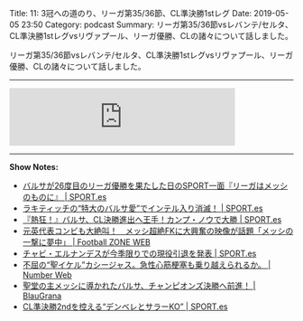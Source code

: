 Title: 11: 3冠への道のり、リーガ第35/36節、CL準決勝1stレグ
Date: 2019-05-05 23:50
Category: podcast
Summary: リーガ第35/36節vsレバンテ/セルタ、CL準決勝1stレグvsリヴァプール、リーガ優勝、CLの諸々について話しました。

リーガ第35/36節vsレバンテ/セルタ、CL準決勝1stレグvsリヴァプール、リーガ優勝、CLの諸々について話しました。

---

<iframe src="https://anchor.fm/barcafm/embed/episodes/11-33536CL1st-e3ueeg" height="102px" width="400px" frameborder="0" scrolling="no"></iframe>

---

**Show Notes:**

- [バルサが26度目のリーガ優勝を果たした日のSPORT一面『リーガはメッシのものに』 \| SPORT\.es](https://sport-japanese.com/barcelona/news/id/23477)
- [ラキティッチの“特大のバルサ愛”でインテル入り消滅！ \| SPORT\.es](https://sport-japanese.com/barcelona/news/id/23522)
- [『熱狂！』バルサ、CL決勝進出へ王手！カンプ・ノウで大勝 \| SPORT\.es](https://sport-japanese.com/barcelona/news/id/23568)
- [元英代表コンビも大絶叫！　メッシ超絶FKに大興奮の映像が話題「メッシの一撃に夢中」 \| Football ZONE WEB](https://www.football-zone.net/archives/186247/2?utm_source=yahoonews&utm_medium=rss&utm_campaign=186247_6)
- [チャビ・エルナンデスが今季限りでの現役引退を発表 \| SPORT\.es](https://sport-japanese.com/barcelona/news/id/23574)
- [不屈の“聖イケル”カシージャス。急性心筋梗塞も乗り越えられるか。 | Number Web](https://number.bunshun.jp/articles/-/839129)
- [聖堂の主メッシに導かれたバルサ、チャンピオンズ決勝へ前進！ \| BlauGrana](https://blau-grana.com/190502_liverpool.html)
- [CL準決勝2ndを控える“デンベレとサラーKO” \| SPORT\.es](https://sport-japanese.com/barcelona/news/id/23617)
